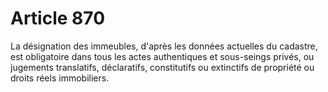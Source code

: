 # Article 870

La désignation des immeubles, d'après les données actuelles du cadastre, est obligatoire dans tous les actes authentiques et
sous-seings privés, ou jugements translatifs, déclaratifs, constitutifs ou extinctifs de propriété ou droits réels
immobiliers.

